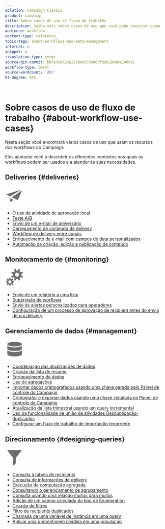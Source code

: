 ```yaml
---
solution: Campaign Classic
product: campaign
title: Sobre casos de uso de fluxo de trabalho
description: Saiba mais sobre casos de uso que você pode executar usando workflows do Campaign Classic.
audience: workflow
content-type: reference
topic-tags: about-workflows-and-data-management
internal: n
snippet: y
translation-type: tm+mt
source-git-commit: bb7e3ce726e2c589c033686cf3ab2960de140d91
workflow-type: tm+mt
source-wordcount: '207'
ht-degree: 94%

---
```



# Sobre casos de uso de fluxo de trabalho {#about-workflow-use-cases}

Nesta seção você encontrará vários casos de uso que usam os recursos dos workflows do Campaign.

Eles ajudarão você a descobrir os diferentes contextos nos quais os workflows podem ser usados e a atender às suas necessidades.

## Deliveries {#deliveries}

<img src="assets/do-not-localize/icon_send.svg" width="60px">

* [O uso da atividade de aprovação local](../../workflow/using/using-the-local-approval-activity.md)
* [Teste A/B](../../workflow/using/a-b-testing.md)
* [Envio de um e-mail de aniversário](../../workflow/using/sending-a-birthday-email.md)
* [Carregamento de conteúdo de delivery](../../workflow/using/loading-delivery-content.md)
* [Workflow de delivery entre canais](../../workflow/using/cross-channel-delivery-workflow.md)
* [Enriquecimento de e-mail com campos de data personalizados](../../workflow/using/email-enrichment-with-custom-date-fields.md)
* [Automação da criação, edição e publicação de conteúdo](../../delivery/using/automating-via-workflows.md#examples)

## Monitoramento de {#monitoring}

<img src="assets/do-not-localize/icon_monitoring.svg" width="60px">

* [Envio de um relatório a uma lista](../../workflow/using/sending-a-report-to-a-list.md)
* [Supervisão de worflows](../../workflow/using/supervising-workflows.md)
* [Envio de alertas personalizados para operadores](../../workflow/using/sending-personalized-alerts-to-operators.md)
* [Configuração de um processo de aprovação de recipient antes do envio de um delivery](../../workflow/using/using-the-local-approval-activity.md)

## Gerenciamento de dados {#management}

<img src="assets/do-not-localize/icon_manage.svg" width="60px">

* [Coordenação das atualizações de dados](../../workflow/using/coordinating-data-updates.md)
* [Criação da lista de resumo](../../workflow/using/creating-a-summary-list.md)
* [Enriquecimento de dados](../../workflow/using/enriching-data.md)
* [Uso de agregações](../../workflow/using/using-aggregates.md)
* [Importar dados criptografados usando uma chave gerada pelo Painel de controle do Campaign](../../platform/using/unzip-decrypt.md)
* [Criptografar e exportar dados usando uma chave instalada no Painel de controle do Campaign](../../workflow/using/how-to-use-workflow-data.md#use-case-gpg-encrypt)
* [Atualização da lista trimestral usando um query incremental](../../workflow/using/quarterly-list-update.md)
* [Uso da funcionalidade de união de atividades Desduplicação-duplicados](../../workflow/using/deduplication-merge.md)
* [Configurar um fluxo de trabalho de importação recorrente](../../workflow/using/recurring-import-workflow.md)

## Direcionamento {#designing-queries}

<img src="assets/do-not-localize/icon_filter.svg" width="60px">

* [Consulta à tabela de recipients](../../workflow/using/querying-recipient-table.md)
* [Consulta de informações de delivery](../../workflow/using/querying-delivery-information.md)
* [Execução de computação agregada](../../workflow/using/performing-aggregate-computing.md)
* [Consultando o gerenciamento de agrupamento](../../workflow/using/querying-using-grouping-management.md)
* [Consulta usando uma relação muitos para muitos](../../workflow/using/querying-using-many-to-many-relationship.md)
* [Adição de um campo calculado do tipo de Enumeration](../../workflow/using/adding-enumeration-type-calculated-field.md)
* [Criação de filtros](../../workflow/using/creating-a-filter.md)
* [Filtro de recipients duplicados](../../workflow/using/filtering-duplicated-recipients.md)
* [Chamada de uma variável de instância em uma query](../../workflow/using/javascript-scripts-and-templates.md#calling-an-instance-variable-in-a-query)
* [Aplicar uma porcentagem dividida em uma população](../../workflow/using/javascript-scripts-and-templates.md#example)
